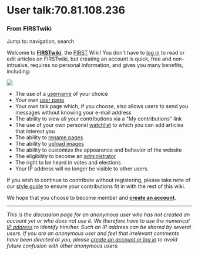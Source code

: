 # User talk:70.81.108.236

### From FIRSTwiki

Jump to: navigation, search

Welcome to **[FIRSTwiki](/index.php/FIRSTwiki "FIRSTwiki" )**, the
[FIRST](/index.php/FIRST "FIRST" ) Wiki! You don't have to [log
in](/index.php/Special:Userlogin "Special:Userlogin" ) to read or edit
articles on FIRSTwiki, but creating an account is quick, free and non-
intrusive, requires no personal information, and gives you many benefits,
including:

[![](/media/1/10/FIRST_logo.gif)](/index.php/Image:FIRST_logo.gif "" )

  * The use of a [username](http://www.wikipedia.org/wiki/Wikipedia:Username "wikipedia:Wikipedia:Username" ) of your choice 
  * Your own [user page](http://www.wikipedia.org/wiki/Wikipedia:user_page "wikipedia:Wikipedia:user_page" )
  * Your own talk page which, if you choose, also allows users to send you messages without knowing your e-mail address 
  * The ability to view all your contributions via a "My contributions" link 
  * The use of your own personal [watchlist](http://www.wikipedia.org/wiki/Wikipedia:Watchlist "wikipedia:Wikipedia:Watchlist" ) to which you can add articles that interest you 
  * The ability to [rename pages](http://www.wikipedia.org/wiki/Wikipedia:How_to_rename_a_page "wikipedia:Wikipedia:How_to_rename_a_page" )
  * The ability to [upload images](/index.php/Special:Upload "Special:Upload" )
  * The ability to customize the appearance and behavior of the website 
  * The eligibility to become an [administrator](/index.php/FIRSTwiki:Administrators "FIRSTwiki:Administrators" )
  * The right to be heard in votes and elections 
  * Your IP address will no longer be visible to other users. 

If you wish to continue to contribute without registering, please take note of
our [style guide](/index.php/FIRSTwiki:Style_guide "FIRSTwiki:Style guide" )
to ensure your contributions fit in with the rest of this wiki.

We hope that you choose to become member and  **[create an
account](/index.php/Special:Userlogin "Special:Userlogin" )**.

  

* * *

_This is the discussion page for an anonymous user who has not created an
account yet or who does not use it. We therefore have to use the numerical [IP
address](http://www.wikipedia.org/wiki/IP_address "wikipedia:IP_address" ) to
identify him/her. Such an IP address can be shared by several users. If you
are an anonymous user and feel that irrelevant comments have been directed at
you, please [create an account or log in](/index.php/Special:Userlogin
"Special:Userlogin" ) to avoid future confusion with other anonymous users._

